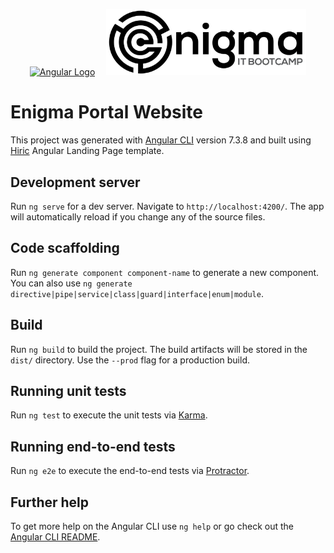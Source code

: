 <p align="center">
  <a href="http://angular.io/" target="blank"><img src="https://git.sqrtechno.com/enigma-portal/frontend-enigma-portal/raw/master/angular.svg" width="130" alt="Angular Logo" /></a>&emsp;
  <img src="enigma.jpg" width="320" alt="Enigma Portal" />
</p>

# Enigma Portal Website

This project was generated with [Angular CLI](https://github.com/angular/angular-cli) version 7.3.8 and built using [Hiric](https://themesbrand.com/hiric-angular) Angular Landing Page template.

## Development server

Run `ng serve` for a dev server. Navigate to `http://localhost:4200/`. The app will automatically reload if you change any of the source files.

## Code scaffolding

Run `ng generate component component-name` to generate a new component. You can also use `ng generate directive|pipe|service|class|guard|interface|enum|module`.

## Build

Run `ng build` to build the project. The build artifacts will be stored in the `dist/` directory. Use the `--prod` flag for a production build.

## Running unit tests

Run `ng test` to execute the unit tests via [Karma](https://karma-runner.github.io).

## Running end-to-end tests

Run `ng e2e` to execute the end-to-end tests via [Protractor](http://www.protractortest.org/).

## Further help

To get more help on the Angular CLI use `ng help` or go check out the [Angular CLI README](https://github.com/angular/angular-cli/blob/master/README.md).

